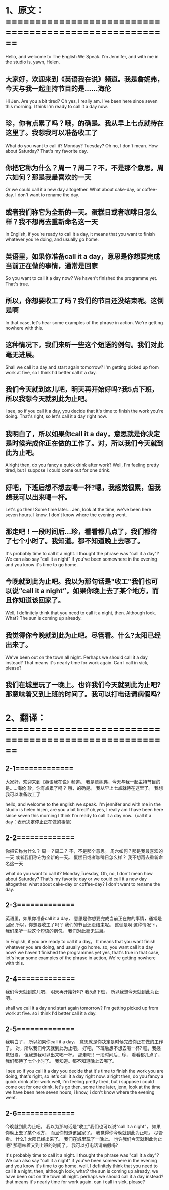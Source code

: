 
# 1、原文：======================================================


Hello, and welcome to The English We Speak. I'm Jennifer, and with me in the studio is, yawn, Helen.
## 大家好，欢迎来到《英语我在说》频道。我是詹妮弗，今天与我一起主持节目的是……海伦


Hi Jen. Are you a bit tired? Oh yes, I really am. I've been here since seven this morning. I think I'm ready to call it a day now.
## 珍，你有点累了吗？哦，的确是。我从早上七点就待在这里了。我想我可以准备收工了


What do you want to call it? Monday? Tuesday? Oh no, I don't mean. How about Saturday? That's my favorite day.
## 你把它称为什么？周一？周二？不，不是那个意思。周六如何？那是我最喜欢的一天


Or we could call it a new day altogether. What about cake-day, or coffee-day. I don't want to rename the day.
## 或者我们称它为全新的一天。蛋糕日或者咖啡日怎么样？我不想再去重新命名这一天


In English, if you're ready to call it a day, it means that you want to finish whatever you're doing, and usually go home.
## 英语里，如果你准备call it a day，意思是你想要完成当前正在做的事情，通常是回家


So you want to call it a day now? We haven't finished the programme yet. That's true.
## 所以，你想要收工了吗？我们的节目还没结束呢。这倒是啊


In that case, let's hear some examples of the phrase in action. We're getting nowhere with this.
## 这种情况下，我们来听一些这个短语的例句。我们对此毫无进展。


Shall we call it a day and start again tomorrow? I'm getting picked up from work at five, so I think I'd better call it a day.
## 我们今天就到这儿吧，明天再开始好吗?我5点下班，所以我想今天就到此为止吧。


I see, so if you call it a day, you decide that it's time to finish the work you're doing. That's right, so let's call it a day right now.
## 我明白了，所以如果你call it a day，意思就是你决定是时候完成你正在做的工作了。对，所以我们今天就到此为止吧。


Alright then, do you fancy a quick drink after work? Well, I'm feeling pretty tired, but I suppose I could come out for one drink.
## 好吧，下班后想不想去喝一杯?嗯，我感觉很累，但我想我可以出来喝一杯。


Let's go then! Some time later... Jen, look at the time, we've been here seven hours. I know. I don't know where the evening went.
## 那走吧！一段时间后…珍，看看都几点了，我们都待了七个小时了。我知道。都不知道晚上去哪了。


It's probably time to call it a night. I thought the phrase was "call it a day"? We can also say "call it a night" if you've been somewhere in the evening and you know it's time to go home.
## 今晚就到此为止吧。我以为那句话是"收工"我们也可以说“call it a night”，如果你晚上去了某个地方，而且你知道该回家了。


Well, I definitely think that you need to call it a night, then. Although look. What? The sun is coming up already.
## 我觉得你今晚就到此为止吧。尽管看。什么?太阳已经出来了。



We've been out on the town all night. Perhaps we should call it a day instead? That means it's nearly time for work again. Can I call in sick, please?
## 我们在城里玩了一晚上。也许我们今天就到此为止吧?那意味着又到上班的时间了。我可以打电话请病假吗?



# 2、翻译：======================================================


## 2-1=============
大家好，欢迎来到《英语我在说》频道。
我是詹妮弗，今天与我一起主持节目的是……海伦
珍，你有点累了吗？
哦，的确是。
我从早上七点就待在这里了。
我想我可以准备收工了

hello, and welcome to the english we speak.
I'm jennifer
and with me in the studio is helen
hi jen, are you a bit tired?
oh,yes, I really am
I have been here since seven this morning
I think I'm ready to call it a day now.（call it a day：表示决定停止正在做的事情）




## 2-2=============
你把它称为什么？
周一？周二？
不，不是那个意思。
周六如何？那是我最喜欢的一天
或者我们称它为全新的一天。
蛋糕日或者咖啡日怎么样？
我不想再去重新命名这一天

what do you want to call it?
Monday,Tuesday,
Oh, no, I don't mean
how about Saturday?
That's my favorite day
or we could call it a new day altogether.
what about cake-day or coffee-day?
I don't want to rename the day.




## 2-3=============
英语里，如果你准备call it a day，
意思是你想要完成当前正在做的事情，通常是回家
所以，你想要收工了吗？
我们的节目还没结束呢。
这倒是啊
这种情况下，我们来听一些这个短语的例句。
我们对此毫无进展。

In English, if you are ready to call it a day。
It means that you want finish whatever you are doing, and usually go home.
so, you want call it a day now?
we haven't finished the programmes yet
yes, that's true
in that case, let's hear some examples of the phrase in action,
We're getting nowhere with this.




## 2-4=============
我们今天就到这儿吧，
明天再开始好吗?
我5点下班，
所以我想今天就到此为止吧。

shall we call it a day and start again tomorrow?
I'm getting picked up from work at five.
so i think I'd better call it a day.




## 2-5=============
我明白了，
所以如果你call it a day，
意思就是你决定是时候完成你正在做的工作了。
对，所以我们今天就到此为止吧。
好吧，下班后想不想去喝一杯?
嗯，我感觉很累，
但我想我可以出来喝一杯。
那走吧！一段时间后…珍，
看看都几点了，
我们都待了七个小时了。
我知道。都不知道晚上去哪了。

I see
so if you call it a day
you decide that it's time to finish the work you are doing,
that's right, so let's call it a day right now.
alright then, do you fancy a quick drink after work
well, I'm feeling pretty tired,
but i suppose i could come out for one drink.
let's go then, some time later,
jenn, look at the time
we have been here seven hours,
i know, i don't know where the evening went.




## 2-6=============
今晚就到此为止吧。
我以为那句话是"收工"我们也可以说“call it a night”，
如果你晚上去了某个地方，
而且你知道该回家了。
我觉得你今晚就到此为止吧。
尽管看。
什么?
太阳已经出来了。
我们在城里玩了一晚上。
也许我们今天就到此为止吧?
那意味着又到上班的时间了。
我可以打电话请病假吗?

It's probably time to call it a night. 
I thought the phrase was "call it a day"? 
We can also say "call it a night" 
if you've been somewhere in the evening and you know it's time to go home.
well, I definitely think that you need to call it a night, 
then, although look, 
what? 
the sun is coming up already,
we have been out on the town all night.
perhaps we should call it a day instead?
that means it's nearly time for work again.
can i call in sick, please?
